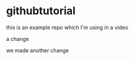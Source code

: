 # githubtutorial
this is an example repo which I'm using in a video



a change


we made another change